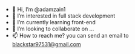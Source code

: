 - 👋 Hi, I’m @adamzain1
- 👀 I’m interested in full stack development
- 🌱 I’m currently learning front-end
- 💞️ I’m looking to collaborate on ...
- 📫 How to reach me? you can send an email to blackstar97531@gmail.com

<!---
adamzain1/adamzain1 is a ✨ special ✨ repository because its `README.md` (this file) appears on your GitHub profile.
You can click the Preview link to take a look at your changes.
--->
